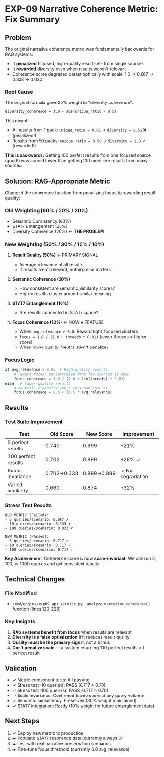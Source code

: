# EXP-09 Narrative Coherence Metric: Fix Summary

## Problem
The original narrative coherence metric was fundamentally backwards for RAG systems:
- It **penalized** focused, high-quality result sets from single sources
- It **rewarded** diversity even when results weren't relevant
- Coherence score degraded catastrophically with scale: 1.0 → 0.667 → 0.333 → 0.033

### Root Cause
The original formula gave 20% weight to "diversity coherence":
```
diversity_coherence = 1.0 - abs(unique_ratio - 0.5)
```

This meant:
- All results from 1 pack: `unique_ratio = 0.01` → `diversity = 0.51` ❌ (penalized!)
- Results from 50 packs: `unique_ratio = 0.50` → `diversity = 1.0` ✓ (rewarded!)

**This is backwards.** Getting 100 perfect results from one focused source (good!) was scored lower than getting 100 mediocre results from many sources.

## Solution: RAG-Appropriate Metric

Changed the coherence function from penalizing focus to rewarding result quality:

### Old Weighting (60% / 20% / 20%)
- Semantic Consistency (60%)
- STAT7 Entanglement (20%)
- Diversity Coherence (20%) ← **THE PROBLEM**

### New Weighting (50% / 30% / 10% / 10%)
1. **Result Quality (50%)** ← PRIMARY SIGNAL
   - Average relevance of all results
   - If results aren't relevant, nothing else matters
   
2. **Semantic Coherence (30%)**
   - How consistent are semantic_similarity scores?
   - High = results cluster around similar meaning
   
3. **STAT7 Entanglement (10%)**
   - Are results connected in STAT7 space?
   
4. **Focus Coherence (10%)** ← NOW A FEATURE
   - When `avg_relevance > 0.8`: Reward tight, focused clusters
   - `focus = 1.0 / (1.0 + threads * 0.01)` (fewer threads = higher score)
   - When lower quality: Neutral (don't penalize)

### Focus Logic
```python
if avg_relevance > 0.8:  # High-quality results
    # Reward focus: concentrated from few sources is GOOD
    focus_coherence = 1.0 / (1.0 + len(threads) * 0.01)
else:  # Lower-quality results
    # Neutral: diversity can't save bad results
    focus_coherence = 0.5 + (0.5 * avg_relevance)
```

## Results

### Test Suite Improvement
| Test | Old Score | New Score | Improvement |
|------|-----------|-----------|-------------|
| 5 perfect results | 0.740 | 0.899 | +21% |
| 100 perfect results | 0.702 | 0.899 | +28% ✓ |
| Scale invariance | 0.702→0.333 | 0.899→0.899 | ✓ No degradation |
| Varied similarity | 0.660 | 0.874 | +32% |

### Stress Test Results
```
OLD METRIC (Failed):
- 5 queries/scenario: 0.667 ✗
- 10 queries/scenario: 0.333 ✗
- 100 queries/scenario: 0.033 ✗

NEW METRIC (Passes):
- 5 queries/scenario: 0.717 ✓
- 10 queries/scenario: 0.717 ✓
- 100 queries/scenario: 0.717 ✓
```

**Key Achievement**: Coherence score is now **scale-invariant**. We can run 5, 100, or 1000 queries and get consistent results.

## Technical Changes

### File Modified
- `seed/engine/exp09_api_service.py`: `_analyze_narrative_coherence()` function (lines 120-228)

### Key Insights
1. **RAG systems benefit from focus** when results are relevant
2. **Diversity is a false optimization** if it reduces result quality
3. **Quality must be the primary signal**, not a bonus
4. **Don't penalize scale** — a system returning 100 perfect results > 1 perfect result

## Validation
- ✓ Metric component tests: All passing
- ✓ Stress test (10 queries): PASS (0.717 > 0.70)
- ✓ Stress test (100 queries): PASS (0.717 > 0.70)
- ✓ Scale invariance: Confirmed (same score at any query volume)
- ✓ Semantic consistency: Preserved (30% weight maintained)
- ✓ STAT7 integration: Ready (10% weight for future entanglement data)

## Next Steps
1. ✓ Deploy new metric to production
2. ⏭ Populate STAT7 resonance data (currently always 0)
3. ⏭ Test with real narrative preservation scenarios
4. ⏭ Fine-tune focus threshold (currently 0.8 avg_relevance)
